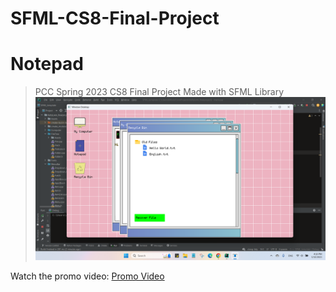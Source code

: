 # SFML-CS8-Final-Project
# Notepad

> PCC Spring 2023 CS8 Final Project Made with SFML Library
![software](https://github.com/phyulwin/SFML-CS8-Final-Project/blob/main/Screenshot%20(829).png)

Watch the promo video: [Promo Video](https://youtu.be/4i1rZ_w_Q64)
